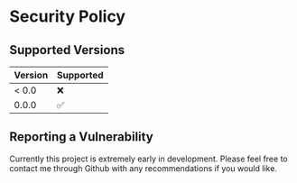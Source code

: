 # Security Policy

## Supported Versions

| Version | Supported          |
| ------- | ------------------ |
| < 0.0   | :x:                |
| 0.0.0   | :white_check_mark: |

## Reporting a Vulnerability

Currently this project is extremely early in development.
Please feel free to contact me through Github with any recommendations if you would like.
